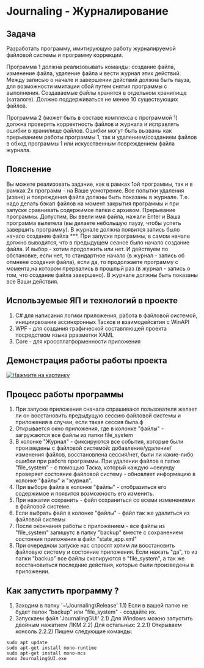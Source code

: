 # Journaling - Журналирование

## Задача
Разработать  программу,  имитирующую работу журналируемой файловой системы и программу коррекции.

Программа  1 должна  реализовывать  команды:  создание  файла, изменение файла,  удаление  файла  и вести журнал этих действий. Между записью о начале  и  завершении  действий  должна  быть   пауза, для возможности имитации  сбой  путем снятия программы с выполнения. Создаваемые файлы хранятся  в  отдельном  хранилище (каталоге). Должно поддерживаться не менее 10 существующих файлов.

Программа  2  (может  быть  в составе комплекса с программой 1) должна проверять корректность  файлов  и  журнала  и  исправлять  ошибки  в хранилище  файлов.  Ошибки  могут  быть вызваны как прерыванием работы программы  1, так и удалением/созданием файлов в обход программы 1 или искусственным повреждением файла журнала.

## Пояснение

Вы можете реализовать задание, как в рамках 1ой программы, так и в рамках 2х программ - на Ваше усмотрение. Все попытки удаления (извне) и повреждения файла должны быть показаны в журнале. Т.е. надо делать бэкап файлов на момент закрытия программы и при запуске сравнивать содержимое папки с архивом.
Прерывание программы. Допустим, Вы ввели имя файла, нажали Enter и Ваша программа вылетела (вы делаете небольшую паузу, чтобы успеть завершить программу). В журнале должна появится запись было начало создание файла ***. При запуске программы, в самом начале должно выводится, что в предыдущем сеансе было начало создание файла. И выбор - хотим продолжить или нет. И действуем по обстановке, если нет, то стандартное начало (в журнал - запись об отмнене создания файла), если да, то продолжаете программу с момента,на котором прервались в прошлый раз (в журнал - запись о том, что создание файла завершено). В журнале должны быть показаны все Ваши действия.

## Используемые ЯП и технологий в проекте
1) C# для написания логики приложения, работа в файловой системой, инициирвоание ассинхронных Тасков и взаимодейсвтия с WinAPI
2) WPF - для создания графической составляющей проекта посредством языка рразметки XAML
3) Core - для кроссплатформенности приложения

## Демонстрация работы работы проекта
[![Нажмите на картинку](https://cdn.pixabay.com/photo/2016/08/20/06/09/video-1606945_960_720.png)](https://yadi.sk/d/otFizqYUebpBVQ/%D0%9B%D0%A04_%D0%91%D0%B8%D0%BA%D0%B5%D0%B5%D0%B2%20-%20%D0%96%D1%83%D1%80%D0%BD%D0%B0%D0%BB%D0%B8%D1%80%D0%BE%D0%B2%D0%B0%D0%BD%D0%B8%D0%B5.mp4)

## Процесс работы программы
  1. При запуске приложения сначала спрашивают пользователя желает ли он восстановить предыдущую сессию файловой системы и приложения в случаи, если такая сессия была.ф
  2. Открывается окно приложения, где в колонке "файлы" - загружаются все файлы из папки file_system
  3. В колонке "Журнал" - фиксируются все события, которые были произведены с файловой системой: добавление/удаление/изменения файлов, восстановлена сессия/нет, были ли какие-либо ошибки при работе программы. При удалении файлов в папке "file_system" - с помощью Таска, который каждую ~секунду проверяет состояние файловой систему - обновляет информацию в колонке "файлы" и "журнал".
  4. При выборе файла в колонке "файлы" - отобразиться его содержимое и появится возможность его изменить.
  5. При нажатии сохранить - файл сохраниться со всеми изменениями в файловой системе.
  6. Если выбрать файл в колонке "файлы" - файл так же удалиться из файловой системы
  7. После окончания работы с приложением - все файлы из "file_system" запишутс в папку "backup" вместе с сохранением состояния приложения в файл "state_app.xml"
  8. При очередном запуске нас спросят хотим ли восстановить файловую систему и состояние приложения. Если нажать "да", то из папки "backup" все файлы скопируются в "file_system", а так же восстановиться последние действия, которые были произведены в приложении.
  
## Как запустить программу ?
1) Заходим в папку '~\Journaling\Release'
  1.1) Если в вашей папке не будет папок "backup" или "file_system" - создайте их.
2) Запускаем файл 'JournalingGUI'
  2.1) Для Windows можно запустить двойным нажатием ЛКМ
  2.2) Для остальных: 
      2.2.1) Открываем консоль
      2.2.2) Пишем следующие команды:
```
sudo apt update
sudo apt-get install mono-runtime
sudo apt-get install mono-mcs
mono JournalingGUI.exe
```
